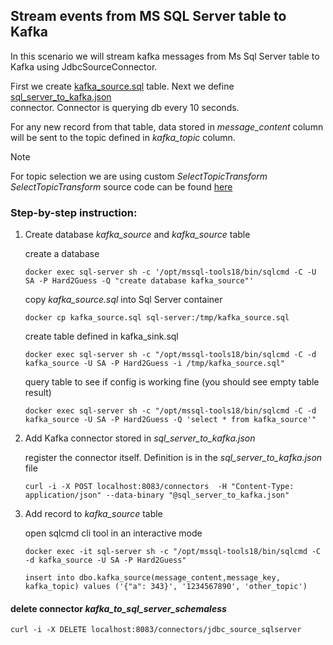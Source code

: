 ## Stream events from MS SQL Server table to Kafka

In this scenario we will stream kafka messages from Ms Sql Server table to Kafka using JdbcSourceConnector.

First we create [kafka_source.sql](kafka_source.sql) table. Next we define [sql_server_to_kafka.json](sql_server_to_kafka.json)  
connector. Connector is querying db every 10 seconds. 

For any new record from that table, data stored in *message_content* column
will be sent to the topic defined in *kafka_topic* column.  

>[!NOTE]
> For topic selection we are using custom *SelectTopicTransform*
> *SelectTopicTransform* source code can be found [here](https://github.com/tomaszkubacki/schema_wrapping/blob/main/src/main/java/net/tk/kafka/connect/transforms/SelectTopicTransform.java)


### Step-by-step instruction:

1. Create database *kafka_source* and *kafka_source* table

    create a database 
    ```shell
    docker exec sql-server sh -c '/opt/mssql-tools18/bin/sqlcmd -C -U SA -P Hard2Guess -Q "create database kafka_source"'
    ```
    
    copy *kafka_source.sql* into Sql Server container
    ```shell
    docker cp kafka_source.sql sql-server:/tmp/kafka_source.sql
    ```
    
    create table defined in kafka_sink.sql
    ```shell
    docker exec sql-server sh -c "/opt/mssql-tools18/bin/sqlcmd -C -d kafka_source -U SA -P Hard2Guess -i /tmp/kafka_source.sql"
    ```

    query table to see if config is working fine (you should see empty table result)
    ```shell
    docker exec sql-server sh -c "/opt/mssql-tools18/bin/sqlcmd -C -d kafka_source -U SA -P Hard2Guess -Q 'select * from kafka_source'"
    ```

2. Add Kafka connector stored in *sql_server_to_kafka.json*

    register the connector itself. Definition is in the *sql_server_to_kafka.json* file
    ```shell
    curl -i -X POST localhost:8083/connectors  -H "Content-Type: application/json" --data-binary "@sql_server_to_kafka.json"
    ```
3. Add record to *kafka_source* table

   open sqlcmd cli tool in an interactive mode

    ```shell
    docker exec -it sql-server sh -c "/opt/mssql-tools18/bin/sqlcmd -C -d kafka_source -U SA -P Hard2Guess"
    ```
     ```shell
    insert into dbo.kafka_source(message_content,message_key, kafka_topic) values ('{"a": 343}', '1234567890', 'other_topic')
    ```

#### delete connector  *kafka_to_sql_server_schemaless*

```shell 
curl -i -X DELETE localhost:8083/connectors/jdbc_source_sqlserver
```




